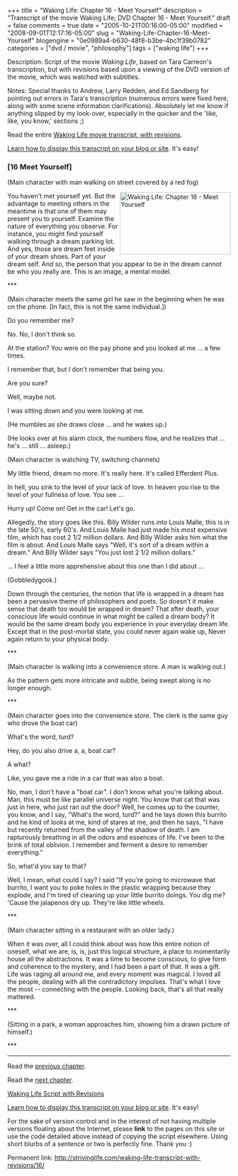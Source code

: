 +++
title = "Waking Life: Chapter 16 - Meet Yourself"
description = "Transcript of the movie Waking Life; DVD Chapter 16 - Meet Yourself."
draft = false
comments = true
date = "2005-10-21T00:16:00-05:00"
modified = "2008-09-01T12:17:16-05:00"
slug = "Waking-Life-Chapter-16-Meet-Yourself"
blogengine = "0e0989a4-b630-48f8-b3be-4bc1f39b0782"
categories = ["dvd / movie", "philosophy"]
tags = ["waking life"]
+++

<div class="WPArticleInfo">
<p>
Description: Script of the movie <em>Waking Life</em>, based on Tara Carreon&#39;s transcription, but with revisions based upon a viewing of the DVD version of the movie, which was watched with subtitles. 
</p>
<p>
Notes: Special thanks to Andrew, Larry Redden, and Ed Sandberg for pointing out errors in Tara&#39;s transcription (numerous errors were fixed here, along with some scene information clarifications). Absolutely let me know if anything slipped by my look-over, especially in the quicker and the &#39;like, like, you know,&#39; sections ;) 
</p>
<p>
Read the entire <a href="https://wakinglifemovie.net/">Waking Life movie transcript, with revisions</a>. 
</p>
<p>
<a href="/words/post/Display-parts-of-the-Waking-Life-Transcript-on-your-site.aspx">Learn how to display this transcript on your blog or site</a>. It&#39;s easy! 
</p>
</div>
<h3 class="waking_life_chapter">[<a id="sixteen" name="sixteen" title="sixteen"></a>16 Meet Yourself] </h3>
<p>
(Main character with man walking on street covered by a red fog) 
</p>
<p>
<a href="http://strivinglife.com/files/images/WakingLife/WakingLife_16_1.jpg" onclick="window.open(this.href);return false;"><img src="http://strivinglife.com/files/images/WakingLife/WakingLife_16_1_t.jpg" alt="Waking Life: Chapter 16 - Meet Yourself" width="250" height="140" align="right" /></a>You haven&#39;t met yourself yet. But the advantage to meeting others in the meantime is that one of them may present you to yourself. Examine the nature of everything you observe. For instance, you might find yourself walking through a dream parking lot. And yes, those are dream feet inside of your dream shoes. Part of your dream self. And so, the person that you appear to be in the dream cannot be who you really are. This is an image, a mental model. 
</p>
<p>
*** 
</p>
<p>
(Main character meets the same girl he saw in the beginning when he was on the phone. [In fact, this is not the same individual.]) 
</p>
<p>
Do you remember me?<!--adsense--> 
</p>
<p>
No. No, I don&#39;t think so. 
</p>
<p>
At the station? You were on the pay phone and you looked at me ... a few times. 
</p>
<p>
I remember that, but I don&#39;t remember that being you. 
</p>
<p>
Are you sure? 
</p>
<p>
Well, maybe not. 
</p>
<p>
I was sitting down and you were looking at me. 
</p>
<p>
(He mumbles as she draws close ... and he wakes up.) 
</p>
<p>
(He looks over at his alarm clock, the numbers flow, and he realizes that ... he&#39;s ... still ... asleep.) 
</p>
<p>
(Main character is watching TV, switching channels) 
</p>
<p>
My little friend, dream no more. It&#39;s really here. It&#39;s called Efferdent Plus. 
</p>
<p>
In hell, you sink to the level of your lack of love. In heaven you rise to the level of your fullness of love. You see ... 
</p>
<p>
Hurry up! Come on! Get in the car! Let&#39;s go. 
</p>
<p>
Allegedly, the story goes like this. Billy Wilder runs into Louis Malle, this is in the late 50&#39;s, early 60&#39;s. And Louis Malle had just made his most expensive film, which has cost 2 1/2 million dollars. And Billy Wilder asks him what the film is about. And Louis Malle says &quot;Well, it&#39;s sort of a dream within a dream.&quot; And Billy Wilder says &quot;You just lost 2 1/2 million dollars.&quot; 
</p>
<p>
... I feel a little more apprehensive about this one than I did about ... 
</p>
<p>
(Gobbledygook.) 
</p>
<p>
Down through the centuries, the notion that life is wrapped in a dream has been a pervasive theme of philosophers and poets. So doesn&#39;t it make sense that death too would be wrapped in dream? That after death, your conscious life would continue in what might be called a dream body? It would be the same dream body you experience in your everyday dream life. Except that in the post-mortal state, you could never again wake up, Never again return to your physical body. 
</p>
<p>
*** 
</p>
<p>
(Main character is walking into a convenience store. A man is walking out.) 
</p>
<p>
As the pattern gets more intricate and subtle, being swept along is no longer enough. 
</p>
<p>
*** 
</p>
<p>
(Main character goes into the convenience store. The clerk is the same guy who drove the boat car) 
</p>
<p>
What&#39;s the word, turd? 
</p>
<p>
Hey, do you also drive a, a, boat car? 
</p>
<p>
A what? 
</p>
<p>
Like, you gave me a ride in a car that was also a boat. 
</p>
<p>
No, man, I don&#39;t have a &quot;boat car&quot;. I don&#39;t know what you&#39;re talking about. Man, this must be like parallel universe night. You know that cat that was just in here, who just ran out the door? Well, he comes up to the counter, you know, and I say, &quot;What&#39;s the word, turd?&quot; and he lays down this burrito and he kind of looks at me, kind of stares at me, and then he says, &quot;I have but recently returned from the valley of the shadow of death. I am rapturously breathing in all the odors and essences of life. I&#39;ve been to the brink of total oblivion. I remember and ferment a desire to remember everything.&quot; 
</p>
<p>
So, what&#39;d you say to that? 
</p>
<p>
Well, I mean, what could I say? I said &quot;If you&#39;re going to microwave that burrito, I want you to poke holes in the plastic wrapping because they explode, and I&#39;m tired of cleaning up your little burrito doings. You dig me? &#39;Cause the jalapenos dry up. They&#39;re like little wheels. 
</p>
<p>
*** 
</p>
<p>
(Main character sitting in a restaurant with an older lady.) 
</p>
<p>
When it was over, all I could think about was how this entire notion of oneself, what we are, is, is, just this logical structure, a place to momentarily house all the abstractions. It was a time to become conscious, to give form and coherence to the mystery, and I had been a part of that. It was a gift. Life was raging all around me, and every moment was magical. I loved all the people, dealing with all the contradictory impulses. That&#39;s what I love the most -- connecting with the people. Looking back, that&#39;s all that really mattered.
</p>
<p>
***
</p>
<p>
(Sitting in a park, a woman approaches him, showing him a drawn picture of himself.) 
</p>
<p>
*** 
</p>
<hr />
<p>
Read the <a href="/waking-life-transcript-with-revisions/15/">previous chapter</a>. 
</p>
<p>
Read the <a href="/waking-life-transcript-with-revisions/17/">next chapter</a>. 
</p>
<p>
<a href="https://wakinglifemovie.net/">Waking Life Script with Revisions</a> 
</p>
<div class="tip">
<p>
<a href="/words/post/Display-parts-of-the-Waking-Life-Transcript-on-your-site.aspx">Learn how to display this transcript on your blog or site</a>. It&#39;s easy! 
</p>
<p>
For the sake of version control and in the interest of not having multiple versions floating about the Internet, please <strong>link</strong> to the pages on this site or use the code detailed above instead of copying the script elsewhere. Using short blurbs of a sentence or two is perfectly fine. Thank you :) 
</p>
<p>
Permanent link: <a href="/waking-life-transcript-with-revisions/16/">http://strivinglife.com/waking-life-transcript-with-revisions/16/</a> 
</p>
</div>


